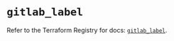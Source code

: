 # `gitlab_label`

Refer to the Terraform Registry for docs: [`gitlab_label`](https://registry.terraform.io/providers/gitlabhq/gitlab/17.3.1/docs/resources/label).
